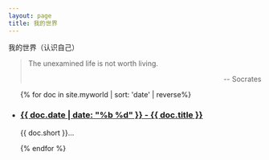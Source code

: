 ```yaml
---
layout: page
title: 我的世界
---
```


<div class="article__title">我的世界（认识自己）</div>

<blockquote>
  <p>
    The unexamined life is not worth living.
  </p>
  <p style="text-align: right;">
    -- Socrates
  </p>
</blockquote>

<ul class="documents">
{% for doc in site.myworld | sort: 'date' | reverse%}
  <li class="documents__item">
    <div class="document">
      <h3>
        <a href="{{ doc.url }}">
          {{ doc.date | date: "%b %d" }} - {{ doc.title }}
        </a>
      </h3>
      <p>{{ doc.short }}...</p>
    </div>
  </li>
{% endfor %}
</ul>
